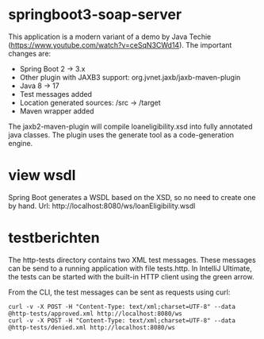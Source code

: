 # springboot3-soap-server

This application is a modern variant of a demo by Java Techie (https://www.youtube.com/watch?v=ceSqN3CWd14). The important changes are:

- Spring Boot 2 -> 3.x
- Other plugin with JAXB3 support: org.jvnet.jaxb/jaxb-maven-plugin
- Java 8 -> 17 
- Test messages added
- Location generated sources: /src -> /target
- Maven wrapper added

The jaxb2-maven-plugin will compile loaneligibility.xsd into fully annotated java classes. The plugin uses the generate tool as a code-generation engine.

# view wsdl

Spring Boot generates a WSDL based on the XSD, so no need to create one by hand.
Url: http://localhost:8080/ws/loanEligibility.wsdl

# testberichten

The http-tests directory contains two XML test messages. 
These messages can be send to a running application with file tests.http. 
In IntelliJ Ultimate, the tests can be started with the built-in HTTP client using the green arrow.

From the CLI, the test messages can be sent as requests using curl:
```curl
curl -v -X POST -H "Content-Type: text/xml;charset=UTF-8" --data @http-tests/approved.xml http://localhost:8080/ws
curl -v -X POST -H "Content-Type: text/xml;charset=UTF-8" --data @http-tests/denied.xml http://localhost:8080/ws
```